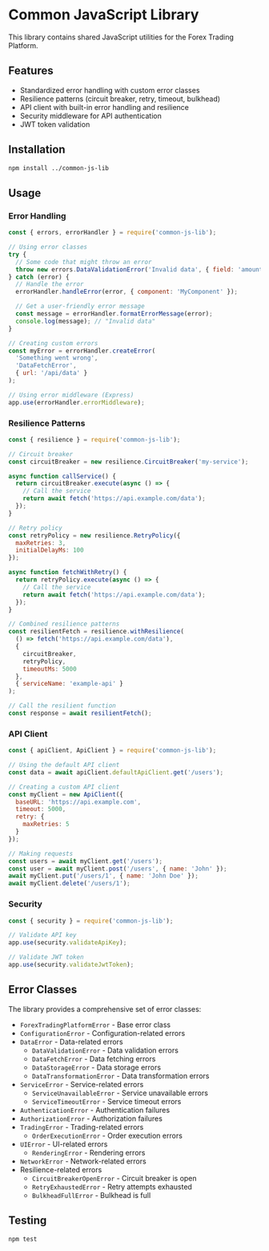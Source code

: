 # Common JavaScript Library

This library contains shared JavaScript utilities for the Forex Trading Platform.

## Features

- Standardized error handling with custom error classes
- Resilience patterns (circuit breaker, retry, timeout, bulkhead)
- API client with built-in error handling and resilience
- Security middleware for API authentication
- JWT token validation

## Installation

```bash
npm install ../common-js-lib
```

## Usage

### Error Handling

```javascript
const { errors, errorHandler } = require('common-js-lib');

// Using error classes
try {
  // Some code that might throw an error
  throw new errors.DataValidationError('Invalid data', { field: 'amount' });
} catch (error) {
  // Handle the error
  errorHandler.handleError(error, { component: 'MyComponent' });

  // Get a user-friendly error message
  const message = errorHandler.formatErrorMessage(error);
  console.log(message); // "Invalid data"
}

// Creating custom errors
const myError = errorHandler.createError(
  'Something went wrong',
  'DataFetchError',
  { url: '/api/data' }
);

// Using error middleware (Express)
app.use(errorHandler.errorMiddleware);
```

### Resilience Patterns

```javascript
const { resilience } = require('common-js-lib');

// Circuit breaker
const circuitBreaker = new resilience.CircuitBreaker('my-service');

async function callService() {
  return circuitBreaker.execute(async () => {
    // Call the service
    return await fetch('https://api.example.com/data');
  });
}

// Retry policy
const retryPolicy = new resilience.RetryPolicy({
  maxRetries: 3,
  initialDelayMs: 100
});

async function fetchWithRetry() {
  return retryPolicy.execute(async () => {
    // Call the service
    return await fetch('https://api.example.com/data');
  });
}

// Combined resilience patterns
const resilientFetch = resilience.withResilience(
  () => fetch('https://api.example.com/data'),
  {
    circuitBreaker,
    retryPolicy,
    timeoutMs: 5000
  },
  { serviceName: 'example-api' }
);

// Call the resilient function
const response = await resilientFetch();
```

### API Client

```javascript
const { apiClient, ApiClient } = require('common-js-lib');

// Using the default API client
const data = await apiClient.defaultApiClient.get('/users');

// Creating a custom API client
const myClient = new ApiClient({
  baseURL: 'https://api.example.com',
  timeout: 5000,
  retry: {
    maxRetries: 5
  }
});

// Making requests
const users = await myClient.get('/users');
const user = await myClient.post('/users', { name: 'John' });
await myClient.put('/users/1', { name: 'John Doe' });
await myClient.delete('/users/1');
```

### Security

```javascript
const { security } = require('common-js-lib');

// Validate API key
app.use(security.validateApiKey);

// Validate JWT token
app.use(security.validateJwtToken);
```

## Error Classes

The library provides a comprehensive set of error classes:

- `ForexTradingPlatformError` - Base error class
- `ConfigurationError` - Configuration-related errors
- `DataError` - Data-related errors
  - `DataValidationError` - Data validation errors
  - `DataFetchError` - Data fetching errors
  - `DataStorageError` - Data storage errors
  - `DataTransformationError` - Data transformation errors
- `ServiceError` - Service-related errors
  - `ServiceUnavailableError` - Service unavailable errors
  - `ServiceTimeoutError` - Service timeout errors
- `AuthenticationError` - Authentication failures
- `AuthorizationError` - Authorization failures
- `TradingError` - Trading-related errors
  - `OrderExecutionError` - Order execution errors
- `UIError` - UI-related errors
  - `RenderingError` - Rendering errors
- `NetworkError` - Network-related errors
- Resilience-related errors
  - `CircuitBreakerOpenError` - Circuit breaker is open
  - `RetryExhaustedError` - Retry attempts exhausted
  - `BulkheadFullError` - Bulkhead is full

## Testing

```bash
npm test
```
